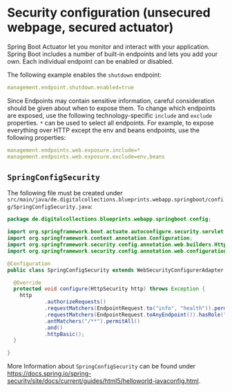 # Security configuration (unsecured webpage, secured actuator)

Spring Boot Actuator let you monitor and interact with your application.
Spring Boot includes a number of built-in endpoints and lets you add your own. Each individual
endpoint can be enabled or disabled.

The following example enables the `shutdown` endpoint:

```yml
management.endpoint.shutdown.enabled=true
```

Since Endpoints may contain sensitive information, careful consideration should be given about when
to expose them. To change which endpoints are exposed, use the following technology-specific
`include` and `exclude` properties. `*` can be used to select all endpoints. For example, to expose
everything over HTTP except the env and beans endpoints, use the following properties:

```yml
management.endpoints.web.exposure.include=*
management.endpoints.web.exposure.exclude=env,beans
```

## `SpringConfigSecurity`

The following file must be created under `src/main/java/de.digitalcollections.blueprints.webapp.springboot/config/SpringConfigSecurity.java`:

```java
package de.digitalcollections.blueprints.webapp.springboot.config;

import org.springframework.boot.actuate.autoconfigure.security.servlet.EndpointRequest;
import org.springframework.context.annotation.Configuration;
import org.springframework.security.config.annotation.web.builders.HttpSecurity;
import org.springframework.security.config.annotation.web.configuration.WebSecurityConfigurerAdapter;

@Configuration
public class SpringConfigSecurity extends WebSecurityConfigurerAdapter {

  @Override
  protected void configure(HttpSecurity http) throws Exception {
    http
            .authorizeRequests()
            .requestMatchers(EndpointRequest.to("info", "health")).permitAll()
            .requestMatchers(EndpointRequest.toAnyEndpoint()).hasRole("ACTUATOR")
            .antMatchers("/**").permitAll()
            .and()
            .httpBasic();
  }

}
```

More Information about `SpringConfigSecurity` can be found under <https://docs.spring.io/spring-security/site/docs/current/guides/html5/helloworld-javaconfig.html>.